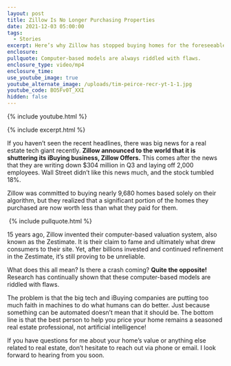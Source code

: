 ```yaml
---
layout: post
title: Zillow Is No Longer Purchasing Properties
date: 2021-12-03 05:00:00
tags:
  - Stories
excerpt: Here’s why Zillow has stopped buying homes for the foreseeable future.
enclosure:
pullquote: Computer-based models are always riddled with flaws.
enclosure_type: video/mp4
enclosure_time:
use_youtube_image: true
youtube_alternate_image: /uploads/tim-peirce-recr-yt-1-1.jpg
youtube_code: BO5Fv0T_XXI
hidden: false
---
```

{% include youtube.html %}

{% include excerpt.html %}

If you haven’t seen the recent headlines, there was big news for a real estate tech giant recently. **Zillow announced to the world that it is shuttering its iBuying business, Zillow Offers.** This comes after the news that they are writing down $304 million in Q3 and laying off 2,000 employees. Wall Street didn’t like this news much, and the stock tumbled 18%.

Zillow was committed to buying nearly 9,680 homes based solely on their algorithm, but they realized that a significant portion of the homes they purchased are now worth less than what they paid for them.

&nbsp;{% include pullquote.html %}

15 years ago, Zillow invented their computer-based valuation system, also known as the Zestimate. It is their claim to fame and ultimately what drew consumers to their site. Yet, after billions invested and continued refinement in the Zestimate, it’s still proving to be unreliable.

What does this all mean? Is there a crash coming? **Quite the opposite\!** Research has continually shown that these computer-based models are riddled with flaws.

The problem is that the big tech and iBuying companies are putting too much faith in machines to do what humans can do better. Just because something can be automated doesn’t mean that it should be. The bottom line is that the best person to help you price your home remains a seasoned real estate professional, not artificial intelligence\!

If you have questions for me about your home’s value or anything else related to real estate, don’t hesitate to reach out via phone or email. I look forward to hearing from you soon.
